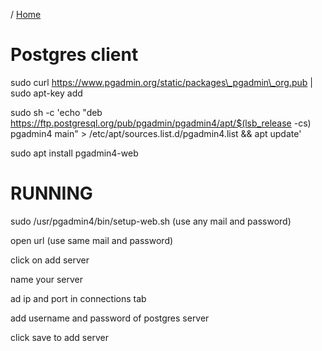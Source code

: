 / [Home](index.md)

# Postgres client

sudo curl https://www.pgadmin.org/static/packages\_pgadmin\_org.pub | sudo apt-key add

sudo sh -c 'echo "deb https://ftp.postgresql.org/pub/pgadmin/pgadmin4/apt/$(lsb_release -cs) pgadmin4 main" > /etc/apt/sources.list.d/pgadmin4.list && apt update'

sudo apt install pgadmin4-web

# RUNNING

sudo /usr/pgadmin4/bin/setup-web.sh
(use any mail and password)
 
open url
(use same mail and password)
 
click on add server 
 
name your server

ad ip and port in connections tab

add username and password of postgres server

click save to add server

